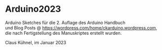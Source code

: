 # Arduino2023

Arduino Sketches für die  2. Auflage des Arduino Handbuch   
und Blog Posts @ https://wordpress.com/home/ckarduino.wordpress.com, 
die nach Fertigstellung des Manuskriptes erstellt wurden.

Claus Kühnel, im Januar 2023
